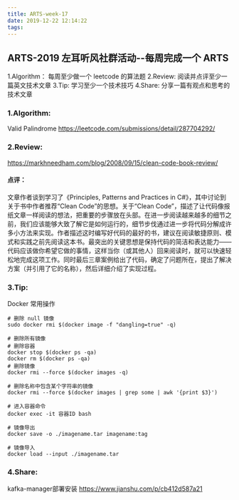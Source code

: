 ```yaml
---
title: ARTS-week-17
date: 2019-12-22 12:14:22
tags:
---
```


## ARTS-2019 左耳听风社群活动--每周完成一个 ARTS
1.Algorithm： 每周至少做一个 leetcode 的算法题
2.Review: 阅读并点评至少一篇英文技术文章
3.Tip: 学习至少一个技术技巧
4.Share: 分享一篇有观点和思考的技术文章

### 1.Algorithm:

Valid Palindrome https://leetcode.com/submissions/detail/287704292/

### 2.Review:

https://markhneedham.com/blog/2008/09/15/clean-code-book-review/

#### 点评：
文章作者谈到学习了《Principles, Patterns and Practices in C#》，其中讨论到关于书中作者推荐“Clean Code”的思想。关于“Clean Code”，描述了让代码像报纸文章一样阅读的想法，把重要的步骤放在头部。在进一步阅读越来越多的细节之前，我们应该能够大致了解它是如何运行的，细节步伐通过进一步将代码分解成许多小方法来实现。作者描述这时编写好代码的最好的书，建议在阅读敏捷原则、模式和实践之前先阅读这本书。最突出的关键思想是保持代码的简洁和表达能力——代码应该做你希望它做的事情，这样当你（或其他人）回来阅读时，就可以快速轻松地完成这项工作。同时最后三章案例给出了代码，确定了问题所在，提出了解决方案（并引用了它的名称），然后详细介绍了实现过程。

### 3.Tip:

Docker 常用操作

``` Shell
# 删除 null 镜像
sudo docker rmi $(docker image -f "dangling=true" -q)

# 删除所有镜像
# 删除容器
docker stop $(docker ps -qa)
docker rm $(docker ps -qa)
# 删除镜像
docker rmi --force $(docker images -q)

# 删除名称中包含某个字符串的镜像
docker rmi --force $(docker images | grep some | awk '{print $3}')

# 进入容器命令
docker exec -it 容器ID bash

# 镜像导出
docker save -o ./imagename.tar imagename:tag

# 镜像导入
docker load --input ./imagename.tar
```

### 4.Share:

kafka-manager部署安装
https://www.jianshu.com/p/cb412d587a21
